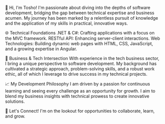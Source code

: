 👋 Hi, I'm Tosho! I'm passionate about diving into the depths of software development, bridging the gap between technical expertise and business acumen. My journey has been marked by a relentless pursuit of knowledge and the application of my skills in practical, innovative ways.

🌐 Technical Foundations
.NET & C#: Crafting applications with a focus on the MVC framework.
RESTful API: Enhancing server-client interactions.
Web Technologies: Building dynamic web pages with HTML, CSS, JavaScript, and a growing expertise in Angular.

💼 Business & Tech Intersection
With experience in the tech business sector, I bring a unique perspective to software development. My background has cultivated a strategic approach, problem-solving skills, and a robust work ethic, all of which I leverage to drive success in my technical projects.

📈 My Development Philosophy
I am driven by a passion for continuous learning and seeing every challenge as an opportunity for growth. I aim to blend my business insights with technical prowess to create innovative solutions.

🤝 Let's Connect!
I'm on the lookout for opportunities to collaborate, learn, and grow.
